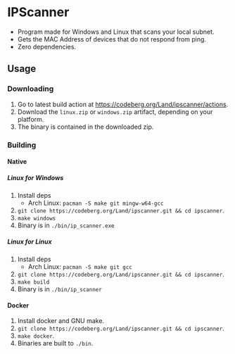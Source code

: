 # IPScanner
- Program made for Windows and Linux that scans your local subnet.
- Gets the MAC Address of devices that do not respond from ping.
- Zero dependencies.

## Usage
### Downloading
1. Go to latest build action at https://codeberg.org/Land/ipscanner/actions.
2. Download the `linux.zip` or `windows.zip` artifact, depending on your platform.
3. The binary is contained in the downloaded zip.
### Building
#### Native
##### Linux for Windows
1. Install deps
	* Arch Linux: `pacman -S make git mingw-w64-gcc`
2. `git clone https://codeberg.org/Land/ipscanner.git && cd ipscanner`.
3. `make windows`
4. Binary is in `./bin/ip_scanner.exe`
##### Linux for Linux
1. Install deps
	* Arch Linux: `pacman -S make git gcc`
2. `git clone https://codeberg.org/Land/ipscanner.git && cd ipscanner`.
3. `make build`
4. Binary is in `./bin/ip_scanner`

#### Docker
1. Install docker and GNU make.
2. `git clone https://codeberg.org/Land/ipscanner.git && cd ipscanner`.
3. `make docker`.
4. Binaries are built to `./bin`.